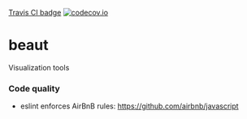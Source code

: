 [Travis CI badge](https://travis-ci.org/ihmeuw/beaut.svg) [![codecov.io](https://codecov.io/github/ihmeuw/beaut/coverage.svg?branch=master)](https://codecov.io/github/ihmeuw/beaut?branch=master)

# beaut
Visualization tools

### Code quality
  - eslint enforces AirBnB rules: https://github.com/airbnb/javascript